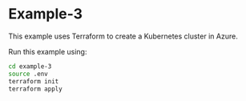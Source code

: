 # Example-3

This example uses Terraform to create a Kubernetes cluster in Azure.

Run this example using:

```bash
cd example-3
source .env
terraform init
terraform apply
```
